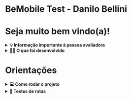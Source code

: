 # BeMobile Test - Danilo Bellini

# Seja muito bem vindo(a)!

<details>
  <summary><strong>💡 Informação importante à pessoa avaliadora</strong></summary><br />
  <p>Olá, pessoa avaliadora! Espero que se encontre bem. Gostaria de informar que realizei este projeto utilizando Express.js, pois não tenho conhecimento do framework Adonis.js. Entretanto, estou disposto a aprender e a me adaptar a qualquer tecnologia que a empresa utilize. Preferi utilizar uma ferramenta que eu domino, considerando o prazo de entrega.
  <p>Além disso, criei a aplicação no modelo MSC (Model, Service, Controller), pois também é a forma que estou habituado a trabalhar e tenho domínio, mas estou disposto a aprender e a me adaptar a qualquer modelo de desenvolvimento que a empresa utilize.</p>
  <p>Para facilitar a avaliação, o projeto conta com um docker-compose e um arquivo para importação de rotas no Insomnia/Postman</p>
  
Agradeço a compreensão e a oportunidade de participar do processo seletivo. 🚀</p>

</details>

<details>
  <summary><strong>👨‍💻 O que foi desenvolvido</strong></summary><br />


<p>Neste projeto desenvolvi uma API RESTful conectada a um banco de dados MySQL. A API foi desenvolvida utilizando o framework Express.js. A aplicação permite o cadastro de clientes, produtos e vendas, além de permitir a busca de vendas por cliente e por mês e ano.</p>
<p>A API foi desenvolvida utilizando o padrão MSC e possui uma camada de autenticação de usuários. Para facilitar os testes, implementei um docker-compose que cria uma base de dados MySQL.</p>
<p>No projeto foi utilizado Typescript e Programação Orientada a Objetos para uma melhor compreensão e legibilidade do código.</p>
</details>

# Orientações
<details>
  <summary><strong>💻 Como rodar o projeto</strong></summary><br />

  1. Clone o repositório

  - Use o comando: `git clone git@github.com:dsbellini/BeMobileTest.git`
  - Entre na pasta do repositório que você acabou de clonar:
    - `cd BeMobileTest`

  2. Instale as dependências

  - `npm install`

  3.1. Rodando a aplicação com Docker
  - Após instalar as dependências, execute o comando no terminal:
    - `docker-compose up --build` ou `docker-compose up --build -d` para rodar em segundo plano
    - Esse comando subirá um container com o banco de dados MySQL.
    - Após subir o container com o Docker, execute o comando no terminal:
      - `npm run start-create`
      - Esse comando criará e populará as tabelas e também iniciará o servidor.

  3.2. Rodando a aplicação sem Docker
    <p>- Após instalar as dependências e remover a variável de ambiente, execute o comando no terminal:</p>
        - `npm run start-create`
        - Esse comando subirá a aplicação na porta 3000
        - É importante ressaltar que é necessário ter o MySQL instalado na máquina para rodar a aplicação sem Docker.
        - Para resetar o banco de dados, rode o comando `npm run db:reset` para criar as tabelas e preencher com dados de teste novamente.
</details>

<details>
  <summary><strong>📍 Testes de rotas</strong></summary><br />

  <p>Visando facilitar os testes de rotas, o projeto conta com um arquivo para importação de rotas no Insomnia/Postman.</p>

  - Utilizando o arquivo de rotas:
    - Importe o arquivo `BeMobileTest.postman.json` para o Postman ou Insomnia.
    - O arquivo contém as rotas da aplicação para facilitar a execução dos testes.

  <strong>Rotas disponíveis</strong>

  <h3>Rotas de usuário</h3>

    - POST /newuser
      - Cria um novo usuário
      - Body:
        {
            "email": "Yourname",
            "senha": "yourpassword"
        }
    
    - POST /login
        - Realiza o login do usuário
        - Retorna um token de autenticação para ser utilizado nas demais rotas. 
        - Lembre-se de adicionar o token no header Authorization da requisição para as demais rotas.
        - Body:
            {
                "email": "Yourname",
                "senha": "yourpassword"
            }
  <h3>Rotas de cliente</h3>
    
        - POST /newcustomer
        - Cria um novo cliente
        - Body:
            {
                "nome": "Yourname",
                "cpf": 123456,
            }
        
        - GET /customers
            - Retorna todos os clientes cadastrados
    
        - GET /customer/:id
            - Retorna um cliente específico
            - Parâmetros:
                - id: id do cliente

        - GET /customer/:id/sales
            - Retorna todas as vendas de um cliente específico
            - Parâmetros:
                - id: id do cliente
            - Query:
                - year: ano da venda
                - month: mês da venda
            - Exemplo de rota: http://localhost:3000/customer/1/sales?year=2023&month=2
    
        - PUT /customer/:id
            - Atualiza um cliente específico
            - Parâmetros:
                - id: id do cliente
            - Body:
                {
                    "nome": "Yourname",
                    "cpf": "1234567",
                }
    
        - DELETE /customer/:id
            - Deleta um cliente específico
            - Parâmetros:
                - id: id do cliente
  <h3>Rotas de produtos</h3>
        
            - POST /newproduct
                - Cria um novo produto
                - Body:
                    {
                        "nome": "Productname",
                        "descricao": "Productdescription",
                        "preco": 123.45,
                    }
            
            - GET /products
                - Retorna todos os produtos cadastrados
            
            - GET /product/:id
                - Retorna um produto específico
                - Parâmetros:
                    - id: id do produto
            
            - PUT /product/:id
                - Atualiza um produto específico
                - Parâmetros:
                    - id: id do produto
                - Body:
                    {
                        "nome": "Productname",
                        "descricao": "Productdescription",
                        "preco": 123.45,
                    }
            
            - DELETE /product/:id
                - Deleta um produto específico
                - Parâmetros:
                    - id: id do produto

  <h3>Rotas de vendas</h3>
            
                - POST /newsell
                    - Cria uma nova venda
                    - Body:
                        {
                            "clienteId": 1,
                            "produtoId": 1,
                            "quantidade": 1,
                            "precoUnitario": 123.45,
                            "precoTotal": 123.45,
                        }
  <h3>Rotas de telefones</h3>

                - POST /newphone
                    - Cria um novo telefone
                    - Body:
                        {
                            "clienteId": 1
                            "numero": 123456789,
                        }
                
                - GET /phones
                    - Retorna todos os telefones cadastrados
                
                - GET /phone/:id
                    - Retorna um telefone específico
                    - Parâmetros:
                        - id: id do telefone
                
                - PUT /phone/:id
                    - Atualiza um telefone específico
                    - Parâmetros:
                        - id: id do telefone
                    - Body:
                        {
                            "clienteId": 1
                            "numero": 123456789,
                        }
                
                - DELETE /phone/:id
                    - Deleta um telefone específico
                    - Parâmetros:
                        - id: id do telefone

  <h3>Rotas de endereço</h3>
    
                - POST /newaddress
                    - Cria um novo endereço
                    - Body:
                        {
                            "clienteId": 1
                            "rua": "Rua do Cliente",
                            "numero": 123,
                            "bairro": "Bairro do Cliente",
                            "cidade": "Cidade do Cliente",
                            "estado": "Estado do Cliente",
                            "cep": 12345678
                        }
                        
                - GET /addresses
                    - Retorna todos os endereços cadastrados
                
                - GET /address/:id
                   - Retorna um endereço específico
                    - Parâmetros:
                        - id: id do endereço
                        
                - PUT /address/:id
                    - Atualiza um endereço específico
                    - Parâmetros:
                        - id: id do endereço
                    - Body:
                        {
                           "clienteId": 1
                            "rua": "Rua do Cliente",
                            "numero": 123,
                            "bairro": "Bairro do Cliente",
                            "cidade": "Cidade do Cliente",
                            "estado": "Estado do Cliente",
                            "cep": 12345678
                        }
                        
                - DELETE /address/:id
                    - Deleta um endereço específico
                    - Parâmetros:
                        - id: id do endereço
    
</details>
